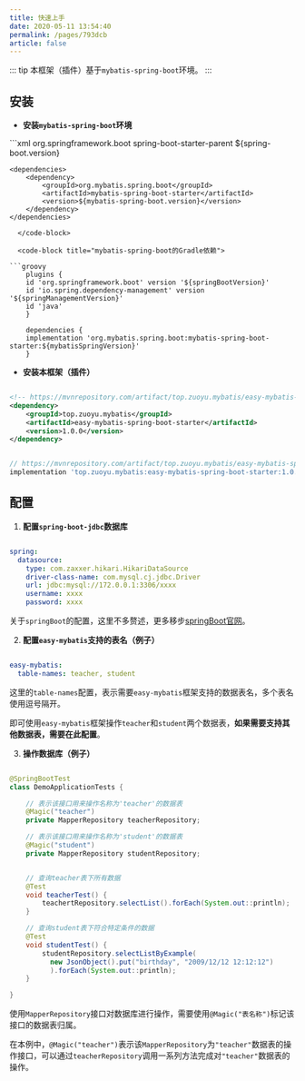 ```yaml
---
title: 快速上手
date: 2020-05-11 13:54:40
permalink: /pages/793dcb
article: false
---
```


::: tip
本框架（插件）基于`mybatis-spring-boot`环境。
:::

## 安装

- **安装`mybatis-spring-boot`环境**

<code-group>
  <code-block title="mybatis-spring-boot的Maven依赖" active>
```xml
    <parent>
        <groupId>org.springframework.boot</groupId>
        <artifactId>spring-boot-starter-parent</artifactId>
        <version>${spring-boot.version}</version>
        <relativePath/>
    </parent>

    <dependencies>
        <dependency>
            <groupId>org.mybatis.spring.boot</groupId>
            <artifactId>mybatis-spring-boot-starter</artifactId>
            <version>${mybatis-spring-boot.version}</version>
        </dependency>
    </dependencies>
```
  </code-block>

  <code-block title="mybatis-spring-boot的Gradle依赖">

```groovy
    plugins {
    id 'org.springframework.boot' version '${springBootVersion}'
    id 'io.spring.dependency-management' version '${springManagementVersion}'
    id 'java'
    }

    dependencies {
    implementation 'org.mybatis.spring.boot:mybatis-spring-boot-starter:${mybatisSpringVersion}'
    }
```

  </code-block>
</code-group>

- **安装本框架（插件）**

<code-group>
  <code-block title="Maven依赖引入" active>

```xml

<!-- https://mvnrepository.com/artifact/top.zuoyu.mybatis/easy-mybatis-spring-boot-starter -->
<dependency>
    <groupId>top.zuoyu.mybatis</groupId>
    <artifactId>easy-mybatis-spring-boot-starter</artifactId>
    <version>1.0.0</version>
</dependency>

```

  </code-block>

  <code-block title="Gradle依赖引入">

```groovy

// https://mvnrepository.com/artifact/top.zuoyu.mybatis/easy-mybatis-spring-boot-starter
implementation 'top.zuoyu.mybatis:easy-mybatis-spring-boot-starter:1.0.0'

```
  </code-block>
</code-group>


## 配置

1. **配置`spring-boot-jdbc`数据库**

```yaml

spring:
  datasource:
    type: com.zaxxer.hikari.HikariDataSource
    driver-class-name: com.mysql.cj.jdbc.Driver
    url: jdbc:mysql://172.0.0.1:3306/xxxx
    username: xxxx
    password: xxxx

```

关于`springBoot`的配置，这里不多赘述，更多移步[springBoot官网](https://spring.io/projects/spring-boot)。

2. **配置`easy-mybatis`支持的表名（例子）**

```yaml

easy-mybatis:
  table-names: teacher, student

```

这里的`table-names`配置，表示需要`easy-mybatis`框架支持的数据表名，多个表名使用逗号隔开。

即可使用`easy-mybatis`框架操作`teacher`和`student`两个数据表，**如果需要支持其他数据表，需要在此配置**。

3. **操作数据库（例子）**

```java

@SpringBootTest
class DemoApplicationTests {

    // 表示该接口用来操作名称为'teacher'的数据表
    @Magic("teacher")
    private MapperRepository teacherRepository;

    // 表示该接口用来操作名称为'student'的数据表
    @Magic("student")
    private MapperRepository studentRepository;


    // 查询teacher表下所有数据
    @Test
    void teacherTest() {
        teachertRepository.selectList().forEach(System.out::println);
    }

    // 查询student表下符合特定条件的数据
    @Test
    void studentTest() {
        studentRepository.selectListByExample(
          new JsonObject().put("birthday", "2009/12/12 12:12:12")
          ).forEach(System.out::println);
    }

}

```

使用`MapperRepository`接口对数据库进行操作，需要使用`@Magic("表名称")`标记该接口的数据表归属。

在本例中，`@Magic("teacher")`表示该`MapperRepository`为`"teacher"`数据表的操作接口，可以通过`teacherRepository`调用一系列方法完成对`"teacher"`数据表的操作。

